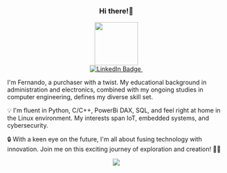 <h3 align="center">
  Hi there!👋
</h3>

<div id="header" align="center">
<img src="https://media1.giphy.com/media/v1.Y2lkPTc5MGI3NjExY3J5aGh2d3E5b2RtOGRsdmtibmlhZ3UxYmo3M2JoMmg1MTAya242ayZlcD12MV9pbnRlcm5hbF9naWZfYnlfaWQmY3Q9cw/HN6GLlUsMvue652b2w/giphy.gif" width="100"/>
</div>
<div id="badges" align="center">
  <a href="https://www.linkedin.com/in/fernandodtschmitz9a9b0168/">
    <img src="https://img.shields.io/badge/LinkedIn-blue?style=for-the-badge&logo=linkedin&logoColor=white" alt="LinkedIn Badge"/>
  </a>
  <img src="https://komarev.com/ghpvc/?username=fdtschmitz&style=flat-square&color=blue" alt=""/>
</div>

I'm Fernando, a purchaser with a twist. My educational background in administration and electronics, combined with my ongoing studies in computer engineering, defines my diverse skill set.

💡 I'm fluent in Python, C/C++, PowerBi DAX, SQL, and feel right at home in the Linux environment. My interests span IoT, embedded systems, and cybersecurity.

🔒 With a keen eye on the future, I'm all about fusing technology with innovation. Join me on this exciting journey of exploration and creation! 🚀🌟

<p align="center">
  <a href="https://skillicons.dev">
    <img src="https://skillicons.dev/icons?i=py,arduino,c,cpp,java,git,linux,bash,powershell,aws,gcp,docker,mysql,postgres&perline=7" />
  </a>
</p>
